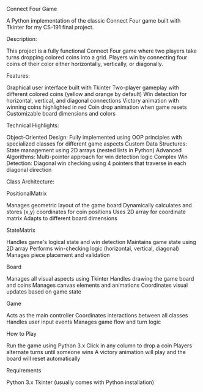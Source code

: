 Connect Four Game

A Python implementation of the classic Connect Four game built with Tkinter for my CS-191 final project.

Description:

This project is a fully functional Connect Four game where two players take turns dropping colored coins into a grid. Players win by connecting four coins of their color either horizontally, vertically, or diagonally.

Features:

Graphical user interface built with Tkinter
Two-player gameplay with different colored coins (yellow and orange by default)
Win detection for horizontal, vertical, and diagonal connections
Victory animation with winning coins highlighted in red
Coin drop animation when game resets
Customizable board dimensions and colors

Technical Highlights:

Object-Oriented Design: Fully implemented using OOP principles with specialized classes for different game aspects
Custom Data Structures: State management using 2D arrays (nested lists in Python)
Advanced Algorithms: Multi-pointer approach for win detection logic
Complex Win Detection: Diagonal win checking using 4 pointers that traverse in each diagonal direction

Class Architecture:

PositionalMatrix

Manages geometric layout of the game board
Dynamically calculates and stores (x,y) coordinates for coin positions
Uses 2D array for coordinate matrix
Adapts to different board dimensions

StateMatrix

Handles game's logical state and win detection
Maintains game state using 2D array
Performs win-checking logic (horizontal, vertical, diagonal)
Manages piece placement and validation

Board

Manages all visual aspects using Tkinter
Handles drawing the game board and coins
Manages canvas elements and animations
Coordinates visual updates based on game state

Game

Acts as the main controller
Coordinates interactions between all classes
Handles user input events
Manages game flow and turn logic

How to Play

Run the game using Python 3.x
Click in any column to drop a coin
Players alternate turns until someone wins
A victory animation will play and the board will reset automatically

Requirements

Python 3.x
Tkinter (usually comes with Python installation)

